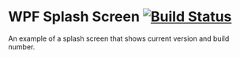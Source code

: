 # WPF Splash Screen [![Build Status](https://dev.azure.com/nerada/GitHub_Public/_apis/build/status/Nerada.examples.win.wpf.splash_screen?branchName=master)](https://dev.azure.com/nerada/GitHub_Public/_build/latest?definitionId=14&branchName=master)
An example of a splash screen that shows current version and build number.
